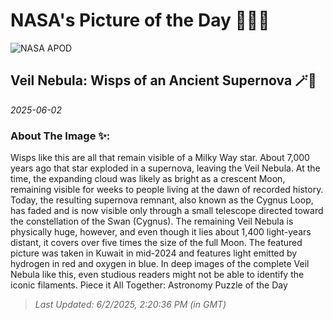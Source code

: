 
# NASA's Picture of the Day 🧑‍🚀💫

  ![NASA APOD](https://apod.nasa.gov/apod/image/2506/VeilWide_Alharbi_5169.jpg)
  
  ## Veil Nebula: Wisps of an Ancient Supernova 🪄🌌
  
  _2025-06-02_
  
  ### About The Image ✨: 
  
  Wisps like this are all that remain visible of a Milky Way star.  About 7,000 years ago that star exploded in a supernova, leaving the Veil Nebula.  At the time, the expanding cloud was likely as bright as a crescent Moon, remaining visible for weeks to people living at the dawn of recorded history.  Today, the resulting supernova remnant, also known as the Cygnus Loop, has faded and is now visible only through a small telescope directed toward the constellation of the Swan (Cygnus).  The remaining Veil Nebula is physically huge, however, and even though it lies about 1,400 light-years distant, it covers over five times the size of the full Moon.  The featured picture was taken in Kuwait in mid-2024 and features light emitted by hydrogen in red and oxygen in blue.  In deep images of the complete Veil Nebula like this, even studious readers might not be able to identify the iconic filaments.   Piece it All Together: Astronomy Puzzle of the Day
  
  
  
  > _Last Updated: 6/2/2025, 2:20:36 PM (in GMT)_
  